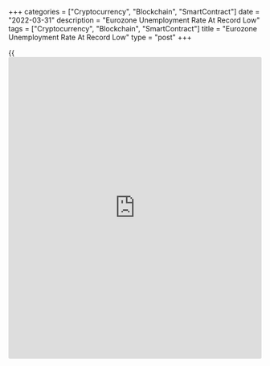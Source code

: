 +++
categories = ["Cryptocurrency", "Blockchain", "SmartContract"]
date = "2022-03-31"
description = "Eurozone Unemployment Rate At Record Low"
tags = ["Cryptocurrency", "Blockchain", "SmartContract"]
title = "Eurozone Unemployment Rate At Record Low"
type = "post"
+++

{{<iframe id="large-banner" src="https://www.bounty.group/#slide=22.0" width="100%" height="600" scrolling="no" style="border: 0px solid rgb(216, 221, 230); border-radius: 3px;">}}

The euro area unemployment rate dropped to a record low in February
ahead of the war in Ukraine, official data revealed on Thursday.

The jobless rate fell to 6.8 percent in February from 6.9 percent in
January, Eurostat reported. The rate was forecast to drop to 6.7 percent
from January's initial estimated rate of 6.8 percent.

Data showed that the number of unemployed decreased by 181,000 from the
prior month to 11.155 million in February. From the last year,
unemployment decreased by 2.150 million.

The unemployment among youth aged below 25 dropped to 14.0 percent in
February from 14.3 percent in January. Youth unemployment totaled 2.101
million in February.

The rapid recovery of the job market is set to slow from here on, Bert
Colijn, an ING economist, said.

The war adds uncertainty to the employment outlook and could result in
delayed new hiring, Colijn added. This is especially the case in
manufacturing, as the industrial sentiment survey already revealed
declining hiring expectations in March.

Still, the labor market remains very robust at current levels of
unemployment, the economist noted.

In the EU27, the jobless rate came in at 6.2 percent in February, down
from 6.3 percent in the prior month. In the same period last year, the
unemployment rate was 7.5 percent.

Germany's unemployment decreased at a slower pace in March, data
released by the Federal Labor Agency showed Thursday.

The number of people out of work decreased 18,000 in March, following
February's 32,000 fall. Economists had forecast a monthly drop of
20,000. The jobless rate remained unchanged at 5.0 percent in March, in
line with expectations.

Elsewhere, data from Istat showed that Italy's unemployment rate dropped
slightly to 8.5 percent in February from 8.6 percent in January. The
youth unemployment rate was 24.2 percent, down from 24.8 percent a month
ago.

For comments and feedback [contact](https://www.playgroundfx.com/contact/): editorial@rtt[news](https://www.letsplayfx.com/blog/forex-news-website/).com

[Economic News][1]

 **What parts of the world are seeing the best (and worst) economic
performances lately? Click[here][2] to check out our [Econ Scorecard][2]
and find out! See up-to-the-moment [ranking](https://www.playgroundfx.com/blog/crypto-exchange-ranking/)s for the best and worst
performers in [GDP][3], [unemployment rate][4], [inflation][5] and much
more.**

   1. www.rtt[news](https://www.letsplayfx.com/blog/forex-news-website/).com/Content/EconomicNews.aspx
   2. www.rtt[news](https://www.letsplayfx.com/blog/forex-news-website/).com/economic-scorecard/world-rank/retail-sales/highest-performance.aspx
   3. www.rtt[news](https://www.letsplayfx.com/blog/forex-news-website/).com/economic-scorecard/world-rank/GDP/highest-performance.aspx
   4. www.rtt[news](https://www.letsplayfx.com/blog/forex-news-website/).com/economic-scorecard/world-rank/unemployment-rate/lowest-performance.aspx
   5. www.rtt[news](https://www.letsplayfx.com/blog/forex-news-website/).com/economic-scorecard/world-rank/CPI/highest-performance.aspx